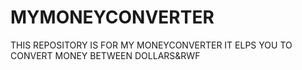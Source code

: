 # MYMONEYCONVERTER
THIS REPOSITORY IS FOR MY MONEYCONVERTER IT ELPS YOU TO CONVERT MONEY BETWEEN DOLLARS&amp;RWF
